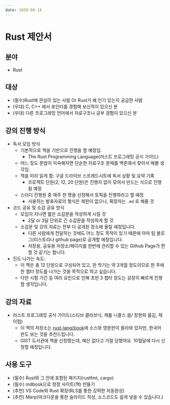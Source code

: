 ```yaml
---
date: 2020-08-19
---
```

# Rust 제안서

## 분야

- Rust

## 대상

- (필수)Rust에 관심이 있는 사람 Or Rust가 왜 인기 있는지 궁금한 사람
- (우대) C, C++ 에서 포인터를 경험해 보신적이 있으신 분
- (우대) 다른 프로그래밍 언어에서 자료구조나 공부 경험이 있으신 분

## 강의 진행 방식

- 독서 모임 방식
  - 기본적으로 책을 기반으로 진행을 할 예정임.
    - The Rust Programming Language(러스트 프로그래밍 공식 가이드)
  - 어느 정도 문법이 익숙해지면 단순한 자료구조 문제를 백준에서 찾아서 해볼 생각임.
  - 책을 미리 읽게 함: 구글 드라이브 스프레드시트에 독서 상황 및 요약 기록
    - 프로젝트 단원(2, 12, 20 단원)은 진행자 없이 모여서 만드는 식으로 진행될 예정
  - 스터디 진행원 중 매주 한 명을 선정해서 토픽을 진행하라고 할 예정
    - 사용하는 발표자료의 형식은 제한이 없으나, 확장자는  `.md` 로 해줄 것
- 코드 공유 및 소감 공유 방식
  - 모임이 지나면 짧은 소감문을 작성하게  시킬 것
    - 2달 or 3달 단위로 긴 소감문을 작성하게 할 것
  - 소감문 및 강의 자료는 전부 다 공개된 장소에 올릴 예정입니다.
    - 다른 사람에게 전달하는 것에도 어느 정도 목적이 있기 때문에 아마 팀 블로그(티스토리나 github page)로 공개할 에정입니다.
    - 저장용, 공유용 저장소/페이지를 한번에 관리할 수 있는  Github Page가 편할 것 같기는 합니다.
- 진도 나가는 속도:
  - 이 책은 총 12 단원으로 구성되어 있고, 한 학기는 약 3개월 정도이므로 한 주에 한 챕터 정도를 나가는 것을 목적으로 하고 싶습니다.
  - 다만 시험 기간 등 여러 요인으로 인해 초반 3 챕터 정도는 굉장히 빠르게 진행할 생각입니다.

## 강의 자료

- 러스트 프로그래밍 공식 가이드(스티브 클라브닉, 캐롤 니콜스 씀/ 장현희 옮김, 제이펍)
  - 이 책의 저장소는 [rust-lang/book](https://github.com/rust-lang/book)에 소스와 영문판이 올라와 있지만, 한국어 판도 보는 것을 추천드립니다.
  - GIST 도서관에 책을 신청했는데, 예산 없다고 거절 당했어요. 10월달에 다시 신청할 예정입니다.

## 사용 도구

- (필수) Rust와 그 안에 포함된 패키지(rustfmt, cargo)
- (필수) mdbook으로 정정 사이트(책) 만들기
- (추천) VS Code와 Rust 확장(RLS를 통한 강력한 자동완성)
- (추천) Marp(마크다운을 통한 슬라이드 작성, 소스코드도 쉽게 넣을 수 있습니다.)